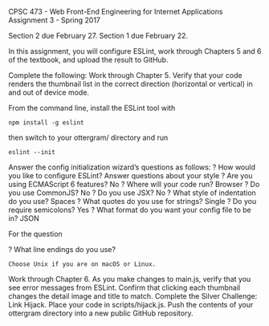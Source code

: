 CPSC 473 - Web Front-End Engineering for Internet Applications
Assignment 3 - Spring 2017

Section 2 due February 27.  Section 1 due February 22.

In this assignment, you will configure ESLint, work through Chapters 5 and 6 of the textbook, and upload the result to GitHub.

Complete the following:
Work through Chapter 5.  Verify that your code renders the thumbnail list in the correct direction (horizontal or vertical) in and out of device mode.

From the command line, install the ESLint tool with

	npm install -g eslint

then switch to your ottergram/ directory and run

	eslint --init

Answer the config initialization wizard’s questions as follows:
? How would you like to configure ESLint? Answer questions about your style
? Are you using ECMAScript 6 features? No
? Where will your code run? Browser
? Do you use CommonJS? No
? Do you use JSX? No
? What style of indentation do you use? Spaces
? What quotes do you use for strings? Single
? Do you require semicolons? Yes
? What format do you want your config file to be in? JSON

For the question

? What line endings do you use?

	Choose Unix if you are on macOS or Linux.
Work through Chapter 6.  As you make changes to main.js, verify that you see error messages from ESLint.
Confirm that clicking each thumbnail changes the detail image and title to match.
Complete the Silver Challenge: Link Hijack.  Place your code in scripts/hijack.js.
Push the contents of your ottergram directory into a new public GitHub repository.
